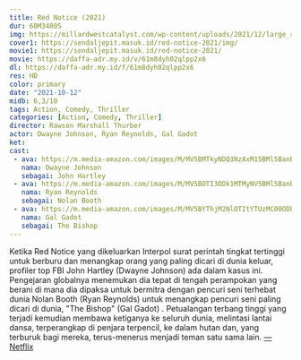 ```yaml
---
title: Red Notice (2021)
dur: 60M3480S
img: https://millardwestcatalyst.com/wp-content/uploads/2021/12/large_red-notice-poster.jpeg
cover1: https://sendaljepit.masuk.id/red-notice-2021/img/
movie1: https://sendaljepit.masuk.id/red-notice-2021/
movie: https://daffa-adr.my.id/v/61m8dyh02qlpp2x6
dl: https://daffa-adr.my.id/f/61m8dyh02qlpp2x6
res: HD
color: primary
date: "2021-10-12"
midb: 6,3/10
tags: Action, Comedy, Thriller
categories: [Action, Comedy, Thriller]
director: Rawson Marshall Thurber
actor: Dwayne Johnson, Ryan Reynolds, Gal Gadot
ket: 
cast:
 - ava: https://m.media-amazon.com/images/M/MV5BMTkyNDQ3NzAxM15BMl5BanBnXkFtZTgwODIwMTQ0NTE@._V1_QL75_UX140_CR0,12,140,140_.jpg
   nama: Dwayne Johnson
   sebagai: John Hartley
 - ava: https://m.media-amazon.com/images/M/MV5BOTI3ODk1MTMyNV5BMl5BanBnXkFtZTcwNDEyNTE2Mg@@._V1_QL75_UX140_CR0,5,140,140_.jpg
   nama: Ryan Reynolds
   sebagai: Nolan Booth
 - ava: https://m.media-amazon.com/images/M/MV5BYThjM2NlOTItYTUzMC00ODE3LTk1MTItM2I3MDViY2U3MThlXkEyXkFqcGdeQXVyMTg4NDI0NDM@._V1_QL75_UX140_CR0,0,140,140_.jpg
   nama: Gal Gadot
   sebagai: The Bishop
---
```


Ketika Red Notice yang dikeluarkan Interpol surat perintah tingkat tertinggi untuk berburu dan menangkap orang yang paling dicari di dunia keluar, profiler top FBI John Hartley (Dwayne Johnson) ada dalam kasus ini. Pengejaran globalnya menemukan dia tepat di tengah perampokan yang berani di mana dia dipaksa untuk bermitra dengan pencuri seni terhebat dunia Nolan Booth (Ryan Reynolds) untuk menangkap pencuri seni paling dicari di dunia, "The Bishop" (Gal Gadot) . Petualangan terbang tinggi yang terjadi kemudian membawa ketiganya ke seluruh dunia, melintasi lantai dansa, terperangkap di penjara terpencil, ke dalam hutan dan, yang terburuk bagi mereka, terus-menerus menjadi teman satu sama lain. [—Netflix](www.netflix.com)
